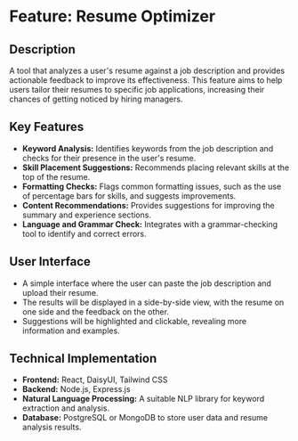 # Feature: Resume Optimizer

## Description

A tool that analyzes a user's resume against a job description and provides actionable feedback to improve its effectiveness. This feature aims to help users tailor their resumes to specific job applications, increasing their chances of getting noticed by hiring managers.

## Key Features

*   **Keyword Analysis:** Identifies keywords from the job description and checks for their presence in the user's resume.
*   **Skill Placement Suggestions:** Recommends placing relevant skills at the top of the resume.
*   **Formatting Checks:** Flags common formatting issues, such as the use of percentage bars for skills, and suggests improvements.
*   **Content Recommendations:** Provides suggestions for improving the summary and experience sections.
*   **Language and Grammar Check:** Integrates with a grammar-checking tool to identify and correct errors.

## User Interface

*   A simple interface where the user can paste the job description and upload their resume.
*   The results will be displayed in a side-by-side view, with the resume on one side and the feedback on the other.
*   Suggestions will be highlighted and clickable, revealing more information and examples.

## Technical Implementation

*   **Frontend:** React, DaisyUI, Tailwind CSS
*   **Backend:** Node.js, Express.js
*   **Natural Language Processing:** A suitable NLP library for keyword extraction and analysis.
*   **Database:** PostgreSQL or MongoDB to store user data and resume analysis results.
